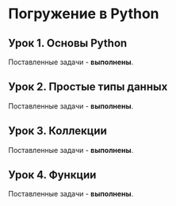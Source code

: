 # Погружение в Python

## Урок 1. Основы Python

Поставленные задачи - **выполнены**.

## Урок 2. Простые типы данных

Поставленные задачи - **выполнены**.

## Урок 3. Коллекции

Поставленные задачи - **выполнены**.

## Урок 4. Функции

Поставленные задачи - **выполнены**.
